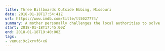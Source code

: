 ```yaml
---
title: Three Billboards Outside Ebbing, Missouri
date: 2018-01-18T17:54:41Z
url: https://www.imdb.com/title/tt5027774/
summary: A mother personally challenges the local authorities to solve her daughter's murder when they fail to catch the culprit.
start: 2018-01-18T17:45:00Z
end: 2018-01-18T19:40:00Z
tags:
- venue:9c2xrvf6+x6
---
```

